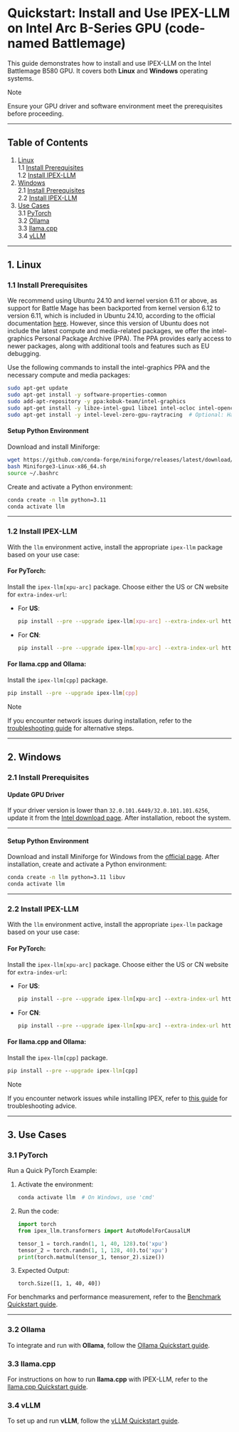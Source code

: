 # Quickstart: Install and Use IPEX-LLM on Intel Arc B-Series GPU (code-named Battlemage)

This guide demonstrates how to install and use IPEX-LLM on the Intel Battlemage B580 GPU. It covers both **Linux** and **Windows** operating systems.

> [!NOTE]  
> Ensure your GPU driver and software environment meet the prerequisites before proceeding.

---

## Table of Contents

1. [Linux](#1-linux)  
   1.1 [Install Prerequisites](#11-install-prerequisites)  
   1.2 [Install IPEX-LLM](#12-install-ipex-llm)  
2. [Windows](#2-windows)  
   2.1 [Install Prerequisites](#21-install-prerequisites)  
   2.2 [Install IPEX-LLM](#22-install-ipex-llm)  
3. [Use Cases](#3-use-cases)  
   3.1 [PyTorch](#31-pytorch)  
   3.2 [Ollama](#32-ollama)  
   3.3 [llama.cpp](#33-llamacpp)  
   3.4 [vLLM](#34-vllm)  
---

## 1. Linux

### 1.1 Install Prerequisites

We recommend using Ubuntu 24.10 and kernel version 6.11 or above, as support for Battle Mage has been backported from kernel version 6.12 to version 6.11, which is included in Ubuntu 24.10, according to the official documentation [here](https://dgpu-docs.intel.com/driver/client/overview.html#installing-client-gpus-on-ubuntu-desktop-24-10). However, since this version of Ubuntu does not include the latest compute and media-related packages, we offer the intel-graphics Personal Package Archive (PPA). The PPA provides early access to newer packages, along with additional tools and features such as EU debugging.

Use the following commands to install the intel-graphics PPA and the necessary compute and media packages:

```bash
sudo apt-get update
sudo apt-get install -y software-properties-common
sudo add-apt-repository -y ppa:kobuk-team/intel-graphics
sudo apt-get install -y libze-intel-gpu1 libze1 intel-ocloc intel-opencl-icd clinfo intel-gsc intel-media-va-driver-non-free libmfx1 libmfx-gen1 libvpl2 libvpl-tools libva-glx2 va-driver-all vainfo
sudo apt-get install -y intel-level-zero-gpu-raytracing  # Optional: Hardware ray tracing support
```

#### Setup Python Environment

Download and install Miniforge:
```bash
wget https://github.com/conda-forge/miniforge/releases/latest/download/Miniforge3-Linux-x86_64.sh
bash Miniforge3-Linux-x86_64.sh
source ~/.bashrc
```

Create and activate a Python environment:
```bash
conda create -n llm python=3.11
conda activate llm
```

---

### 1.2 Install IPEX-LLM

With the `llm` environment active, install the appropriate `ipex-llm` package based on your use case:

#### For PyTorch:
Install the `ipex-llm[xpu-arc]` package. Choose either the US or CN website for `extra-index-url`:

- For **US**:
  ```bash
  pip install --pre --upgrade ipex-llm[xpu-arc] --extra-index-url https://pytorch-extension.intel.com/release-whl/stable/xpu/us/
  ```

- For **CN**:
  ```bash
  pip install --pre --upgrade ipex-llm[xpu-arc] --extra-index-url https://pytorch-extension.intel.com/release-whl/stable/xpu/cn/
  ```

#### For llama.cpp and Ollama:
Install the `ipex-llm[cpp]` package.

  ```bash
  pip install --pre --upgrade ipex-llm[cpp] 
  ```

> [!NOTE]  
> If you encounter network issues during installation, refer to the [troubleshooting guide](../Overview/install_gpu.md#install-ipex-llm-from-wheel-1) for alternative steps.

---

## 2. Windows

### 2.1 Install Prerequisites

#### Update GPU Driver

If your driver version is lower than `32.0.101.6449/32.0.101.101.6256`, update it from the [Intel download page](https://www.intel.com/content/www/us/en/download/785597/intel-arc-iris-xe-graphics-windows.html). After installation, reboot the system.

---

#### Setup Python Environment

Download and install Miniforge for Windows from the [official page](https://conda-forge.org/download/). After installation, create and activate a Python environment:

```cmd
conda create -n llm python=3.11 libuv
conda activate llm
```

---

### 2.2 Install IPEX-LLM

With the `llm` environment active, install the appropriate `ipex-llm` package based on your use case:

#### For PyTorch:
Install the `ipex-llm[xpu-arc]` package. Choose either the US or CN website for `extra-index-url`:

- For **US**:
  ```cmd
  pip install --pre --upgrade ipex-llm[xpu-arc] --extra-index-url https://pytorch-extension.intel.com/release-whl/stable/xpu/us/
  ```

- For **CN**:
  ```cmd
  pip install --pre --upgrade ipex-llm[xpu-arc] --extra-index-url https://pytorch-extension.intel.com/release-whl/stable/xpu/cn/
  ```

#### For llama.cpp and Ollama:
Install the `ipex-llm[cpp]` package. 

  ```cmd
  pip install --pre --upgrade ipex-llm[cpp] 
  ```

> [!NOTE]  
> If you encounter network issues while installing IPEX, refer to [this guide](../Overview/install_gpu.md#install-ipex-llm-from-wheel) for troubleshooting advice.

---


## 3. Use Cases

### 3.1 PyTorch

Run a Quick PyTorch Example:

1. Activate the environment:  
   ```bash
   conda activate llm  # On Windows, use 'cmd'
   ```
2. Run the code:  
   ```python
   import torch
   from ipex_llm.transformers import AutoModelForCausalLM

   tensor_1 = torch.randn(1, 1, 40, 128).to('xpu')
   tensor_2 = torch.randn(1, 1, 128, 40).to('xpu')
   print(torch.matmul(tensor_1, tensor_2).size())
   ```
3. Expected Output:  
   ```
   torch.Size([1, 1, 40, 40])
   ```

For benchmarks and performance measurement, refer to the [Benchmark Quickstart guide](https://github.com/intel-analytics/ipex-llm/blob/main/docs/mddocs/Quickstart/benchmark_quickstart.md).

---

### 3.2 Ollama

To integrate and run with **Ollama**, follow the [Ollama Quickstart guide](https://github.com/intel-analytics/ipex-llm/blob/main/docs/mddocs/Quickstart/ollama_quickstart.md).

### 3.3 llama.cpp

For instructions on how to run **llama.cpp** with IPEX-LLM, refer to the [llama.cpp Quickstart guide](https://github.com/intel-analytics/ipex-llm/blob/main/docs/mddocs/Quickstart/llama_cpp_quickstart.md).

### 3.4 vLLM

To set up and run **vLLM**, follow the [vLLM Quickstart guide](https://github.com/intel-analytics/ipex-llm/blob/main/docs/mddocs/Quickstart/vLLM_quickstart.md).


